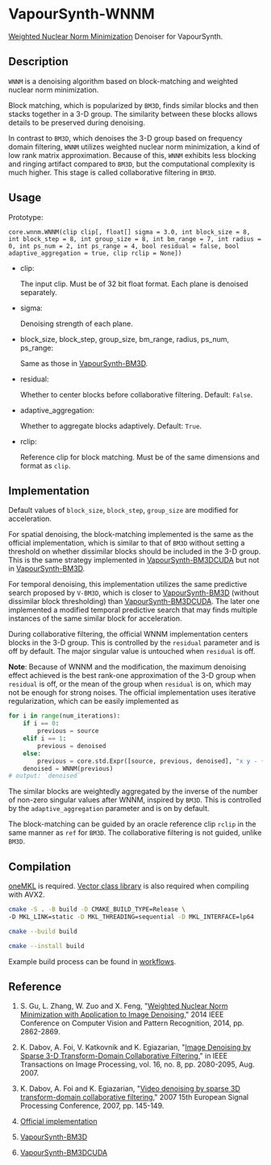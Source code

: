 # VapourSynth-WNNM
[Weighted Nuclear Norm Minimization](https://ieeexplore.ieee.org/document/6909762) Denoiser for VapourSynth.

## Description
`WNNM` is a denoising algorithm based on block-matching and weighted nuclear norm minimization.

Block matching, which is popularized by `BM3D`, finds similar blocks and then stacks together in a 3-D group. The similarity between these blocks allows details to be preserved during denoising.

In contrast to `BM3D`, which denoises the 3-D group based on frequency domain filtering, `WNNM` utilizes weighted nuclear norm minimization, a kind of low rank matrix approximation. Because of this, `WNNM` exhibits less blocking and ringing artifact compared to `BM3D`, but the computational complexity is much higher. This stage is called collaborative filtering in `BM3D`.

## Usage
Prototype:

`core.wnnm.WNNM(clip clip[, float[] sigma = 3.0, int block_size = 8, int block_step = 8, int group_size = 8, int bm_range = 7, int radius = 0, int ps_num = 2, int ps_range = 4, bool residual = false, bool adaptive_aggregation = true, clip rclip = None])`

- clip:

    The input clip. Must be of 32 bit float format. Each plane is denoised separately.

- sigma:

    Denoising strength of each plane.

- block_size, block_step, group_size, bm_range, radius, ps_num, ps_range:

    Same as those in [VapourSynth-BM3D](https://github.com/HomeOfVapourSynthEvolution/VapourSynth-BM3D).

- residual:

    Whether to center blocks before collaborative filtering. Default: `False`.

- adaptive_aggregation:

    Whether to aggregate blocks adaptively. Default: `True`.

- rclip:

    Reference clip for block matching. Must be of the same dimensions and format as `clip`.

## Implementation
Default values of `block_size`, `block_step`, `group_size` are modified for acceleration.

For spatial denoising, the block-matching implemented is the same as the official implementation, which is similar to that of `BM3D` without setting a threshold on whether dissimilar blocks should be included in the 3-D group. This is the same strategy implemented in [VapourSynth-BM3DCUDA](https://github.com/WolframRhodium/VapourSynth-BM3DCUDA) but not in [VapourSynth-BM3D](https://github.com/HomeOfVapourSynthEvolution/VapourSynth-BM3D).

For temporal denoising, this implementation utilizes the same predictive search proposed by `V-BM3D`, which is closer to [VapourSynth-BM3D](https://github.com/HomeOfVapourSynthEvolution/VapourSynth-BM3D) (without dissimilar block thresholding) than [VapourSynth-BM3DCUDA](https://github.com/WolframRhodium/VapourSynth-BM3DCUDA). The later one implemented a modified temporal predictive search that may finds multiple instances of the same similar block for acceleration.

During collaborative filtering, the official WNNM implementation centers blocks in the 3-D group. This is controlled by the `residual` parameter and is off by default. The major singular value is untouched when `residual` is off.

**Note**: Because of WNNM and the modification, the maximum denoising effect achieved is the best rank-one approximation of the 3-D group when `residual` is off, or the mean of the group when `residual` is on, which may not be enough for strong noises. The official implementation uses iterative regularization, which can be easily implemented as
```python
for i in range(num_iterations):
    if i == 0:
        previous = source
    elif i == 1:
        previous = denoised
    else:
        previous = core.std.Expr([source, previous, denoised], "x y - {factor} * z +".format(factor=0.1))
    denoised = WNNM(previous)
# output: `denoised`
```

The similar blocks are weightedly aggregated by the inverse of the number of non-zero singular values after WNNM, inspired by `BM3D`. This is controlled by the `adaptive_aggregation` parameter and is on by default.

The block-matching can be guided by an oracle reference clip `rclip` in the same manner as `ref` for `BM3D`. The collaborative filtering is not guided, unlike `BM3D`.

## Compilation
[oneMKL](https://www.intel.com/content/www/us/en/developer/tools/oneapi/onemkl.html) is required. [Vector class library](https://github.com/vectorclass/version2) is also required when compiling with AVX2.

```bash
cmake -S . -B build -D CMAKE_BUILD_TYPE=Release \
-D MKL_LINK=static -D MKL_THREADING=sequential -D MKL_INTERFACE=lp64

cmake --build build

cmake --install build
```

Example build process can be found in [workflows](https://github.com/WolframRhodium/VapourSynth-WNNM/tree/master/.github/workflows).

## Reference
1. S. Gu, L. Zhang, W. Zuo and X. Feng, "[Weighted Nuclear Norm Minimization with Application to Image Denoising](https://ieeexplore.ieee.org/document/6909762)," 2014 IEEE Conference on Computer Vision and Pattern Recognition, 2014, pp. 2862-2869.

2. K. Dabov, A. Foi, V. Katkovnik and K. Egiazarian, "[Image Denoising by Sparse 3-D Transform-Domain Collaborative Filtering](https://ieeexplore.ieee.org/document/4271520)," in IEEE Transactions on Image Processing, vol. 16, no. 8, pp. 2080-2095, Aug. 2007.

3. K. Dabov, A. Foi and K. Egiazarian, "[Video denoising by sparse 3D transform-domain collaborative filtering](https://ieeexplore.ieee.org/document/7098781)," 2007 15th European Signal Processing Conference, 2007, pp. 145-149.

4. [Official implementation](https://www4.comp.polyu.edu.hk/~cslzhang/code/WNNM_code.zip)

5. [VapourSynth-BM3D](https://github.com/HomeOfVapourSynthEvolution/VapourSynth-BM3D)

6. [VapourSynth-BM3DCUDA](https://github.com/WolframRhodium/VapourSynth-BM3DCUDA)
